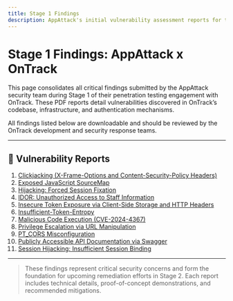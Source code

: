 ```yaml
---
title: Stage 1 Findings
description: AppAttack's initial vulnerability assessment reports for the OnTrack platform.
---
```


# Stage 1 Findings: AppAttack x OnTrack

This page consolidates all critical findings submitted by the AppAttack security team during Stage 1 of their penetration testing engagement with OnTrack. These PDF reports detail vulnerabilities discovered in OnTrack’s codebase, infrastructure, and authentication mechanisms.

All findings listed below are downloadable and should be reviewed by the OnTrack development and security response teams.

---

## 📄 Vulnerability Reports

1. [Clickjacking (X-Frame-Options and Content-Security-Policy Headers)](./Clickjacking%20(X-Frame-Options%20and%20Content-Security-Policy%20Headers).pdf)
2. [Exposed JavaScript SourceMap](./ExposedJavaScriptSourceMap.pdf)
3. [Hijacking: Forced Session Fixation](./Hijacking_Forced%20Session%20Fixation.pdf)
4. [IDOR: Unauthorized Access to Staff Information](./IDOR%20Unauthorized%20Access%20to%20Staff%20Information.pdf)
5. [Insecure Token Exposure via Client-Side Storage and HTTP Headers](./Insecure%20Token%20Exposure%20via%20Client-Side%20Storage%20and%20HTTP%20Headers.pdf)
6. [Insufficient-Token-Entropy](./Insuficient_Token_Entropy.pdf)
7. [Malicious Code Execution (CVE-2024-4367)](./Malicious%20Code%20Execution%20(CVE-2024-4367).pdf)
8. [Privilege Escalation via URL Manipulation](./Priviledge%20Escalation%20URL.pdf)
9. [PT_CORS Misconfiguration](./PT_CORS.pdf)
10. [Publicly Accessible API Documentation via Swagger](./Publicly_Accessible_API_Documentation_via_Swagger.pdf)
11. [Session Hijacking: Insufficient Session Binding](./Session_Hijacking_Insufficent_Session%20Binding.pdf)

---

> These findings represent critical security concerns and form the foundation for upcoming remediation efforts in Stage 2. Each report includes technical details, proof-of-concept demonstrations, and recommended mitigations.
